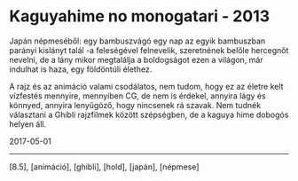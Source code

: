 # Kaguyahime no monogatari - 2013

Japán népmeséből: egy bambuszvágó egy nap az egyik bambuszban parányi kislányt talál -a feleségével felnevelik, szeretnének belőle hercegnőt nevelni, de a lány mikor megtalálja a boldogságot ezen a világon, már indulhat is haza, egy földöntúli élethez.

A rajz és az animáció valami csodálatos, nem tudom, hogy ez az életre kelt vízfestés mennyire, mennyiben CG, de nem is érdekel, annyira lágy és könnyed, annyira lenyűgöző, hogy nincsenek rá szavak. Nem tudnék választani a Ghibli rajzfilmek között szépségben, de a kaguya hime dobogós helyen áll.

2017-05-01

----

[8.5], [animáció], [ghibli], [hold], [japán], [népmese]

